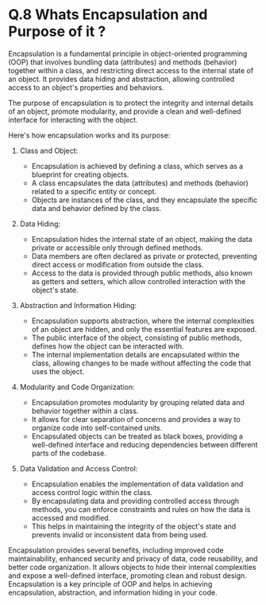 # Q.8 Whats Encapsulation and Purpose of it ?

Encapsulation is a fundamental principle in object-oriented programming (OOP) that involves bundling data (attributes) and methods (behavior) together within a class, and restricting direct access to the internal state of an object. It provides data hiding and abstraction, allowing controlled access to an object's properties and behaviors.

The purpose of encapsulation is to protect the integrity and internal details of an object, promote modularity, and provide a clean and well-defined interface for interacting with the object.

Here's how encapsulation works and its purpose:

1. Class and Object:
   - Encapsulation is achieved by defining a class, which serves as a blueprint for creating objects.
   - A class encapsulates the data (attributes) and methods (behavior) related to a specific entity or concept.
   - Objects are instances of the class, and they encapsulate the specific data and behavior defined by the class.

2. Data Hiding:
   - Encapsulation hides the internal state of an object, making the data private or accessible only through defined methods.
   - Data members are often declared as private or protected, preventing direct access or modification from outside the class.
   - Access to the data is provided through public methods, also known as getters and setters, which allow controlled interaction with the object's state.

3. Abstraction and Information Hiding:
   - Encapsulation supports abstraction, where the internal complexities of an object are hidden, and only the essential features are exposed.
   - The public interface of the object, consisting of public methods, defines how the object can be interacted with.
   - The internal implementation details are encapsulated within the class, allowing changes to be made without affecting the code that uses the object.

4. Modularity and Code Organization:
   - Encapsulation promotes modularity by grouping related data and behavior together within a class.
   - It allows for clear separation of concerns and provides a way to organize code into self-contained units.
   - Encapsulated objects can be treated as black boxes, providing a well-defined interface and reducing dependencies between different parts of the codebase.

5. Data Validation and Access Control:
   - Encapsulation enables the implementation of data validation and access control logic within the class.
   - By encapsulating data and providing controlled access through methods, you can enforce constraints and rules on how the data is accessed and modified.
   - This helps in maintaining the integrity of the object's state and prevents invalid or inconsistent data from being used.

Encapsulation provides several benefits, including improved code maintainability, enhanced security and privacy of data, code reusability, and better code organization. It allows objects to hide their internal complexities and expose a well-defined interface, promoting clean and robust design. Encapsulation is a key principle of OOP and helps in achieving encapsulation, abstraction, and information hiding in your code.